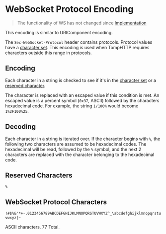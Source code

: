 # WebSocket Protocol Encoding

> The functionality of WS has not changed since
> [Implementation](https://github.com/tomphttp/specifications/blob/master/encodeProtocol.js)

This encoding is similar to URIComponent encoding.

The `Sec-WebSocket-Protocol` header contains protocols. Protocol values have a [character set](#websocket-protocol-characters). This encoding is used when TompHTTP requires characters outside this range in protocols.

## Encoding

Each character in a string is checked to see if it's in the [character set](#websocket-protocol-characters) or a [reserved character](#reserved-characters).

The character is replaced with an escaped value if this condition is met. An escaped value is a percent symbol (`0x37`, ASCII) followed by the characters hexadecimal code. For example, the string `1/100%` would become `1%2F100%25`.

## Decoding

Each character in a string is iterated over. If the character begins with `%`, the following two characters are assumed to be hexadecimal codes. The hexadecimal will be read, followed by the `%` symbol, and the next 2 characters are replaced with the character belonging to the hexadecimal code.

## Reserved Characters

`%`

## WebSocket Protocol Characters

`!#$%&'*+-.0123456789ABCDEFGHIJKLMNOPQRSTUVWXYZ^_\abcdefghijklmnopqrstuvwxyz|~`

ASCII characters. 77 Total.
